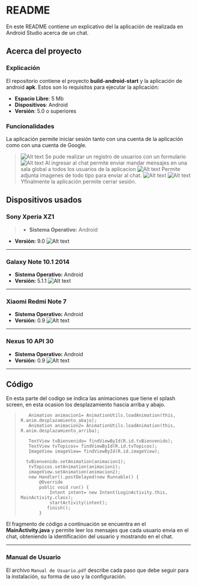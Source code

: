 # README #

En este README contiene un explicativo del la aplicación de realizada en Android Studio acerca de un chat.

## Acerca del proyecto ##
### Explicación ###
El repositorio contiene el proyecto **build-android-start** y la aplicación de android **apk**.
Estos son lo requisitos para ejecutar la aplicación:
* **Espacio Libre**: 5 Mb
* **Dispositivos**: Android
* **Versión**: 5.0 o superiores

### Funcionalidades ###
La aplicación permite iniciar sesión tanto con una cuenta de la aplicación como con una cuenta de Google.
>![Alt text](https://elvismpq.github.io/test/images/1.jpeg)
Se pude realizar un registro de usuarios con un formulario
>![Alt text](https://elvismpq.github.io/test/images/5.jpeg)
Al ingresar al chat permite enviar mandar mensajes en una sala global a todos los usuarios de la aplicacion
>![Alt text](https://elvismpq.github.io/test/images/6.jpeg)
Permite adjunta imagenes de todo tipo para enviar al chat.
>![Alt text](https://elvismpq.github.io/test/images/7.jpeg) 
>![Alt text](https://elvismpq.github.io/test/images/8.jpeg)
Yfinalmente la aplicación permite cerrar sesión.

## Dispositivos usados ##
 ### Sony Xperia XZ1 ###
>* **Sistema Operativo:** Android
* **Versión:** 9.0
![Alt text](https://elvismpq.github.io/test/images/10.jpeg)
* * *
### Galaxy Note 10.1 2014 ###
* **Sistema Operativo:** Android
* **Versión:** 5.1.1
![Alt text](https://elvismpq.github.io/test/images/9.jpeg)
* * *
### Xiaomi Redmi Note 7 ###
* **Sistema Operativo:** Android
* **Versión:** 0.9
![Alt text](https://elvismpq.github.io/test/images/2.jpeg)
* * *
### Nexus 10 API 30 ###
* **Sistema Operativo:** Android
* **Versión:** 0.9
![Alt text](https://elvismpq.github.io/test/images/11.jpeg)
* * *
## Código ##
En esta parte del codigo se indica las animaciones que tiene el splash screen, en esta ocasion los desplazamiento hascia arriba y abajo.

>        Animation animacion1= AnimationUtils.loadAnimation(this, R.anim.desplazamiento_abajo);
>        Animation animacion2= AnimationUtils.loadAnimation(this, R.anim.desplazamiento_arriba);
>
>        TextView tvBienvenido= findViewById(R.id.tvBienvenido);
>        TextView tvTopicos= findViewById(R.id.tvTopicos);
>        ImageView imageView= findViewById(R.id.imageView);
>
>       tvBienvenido.setAnimation(animacion1);
>        tvTopicos.setAnimation(animacion1);
>        imageView.setAnimation(animacion2);
>        new Handler().postDelayed(new Runnable() {
>            @Override
>            public void run() {
>                Intent intent= new Intent(LoginActivity.this, MainActivity.class);
>                startActivity(intent);
>               finish();
>            }
El fragmento de código a continuación se encuentra en el **MainActivity.java** y permite leer los mensajes que cada usuario envia  en el chat, obteniendo la identificación
del usuario y mostrando en el chat.
* * *

### Manual de Usuario ###
El archivo `Manual de Usuario.pdf` describe cada paso que debe seguir para la instalación, su forma de uso y la configuración.


